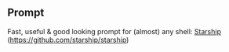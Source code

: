 ## Prompt

Fast, useful & good looking prompt for (almost) any shell: [Starship](https://starship.rs/) (https://github.com/starship/starship)
